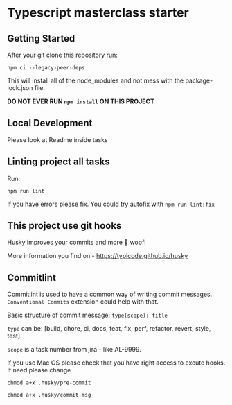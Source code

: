 # Typescript masterclass starter

## Getting Started

After your git clone this repository run:

`npm ci --legacy-peer-deps`

This will install all of the node_modules and not mess with the package-lock.json file.

**DO NOT EVER RUN `npm install` ON THIS PROJECT**

## Local Development

Please look at Readme inside tasks

## Linting project all tasks

Run:

`npm run lint`

If you have errors please fix. You could try autofix with `npm run lint:fix`

## This project use git hooks

Husky improves your commits and more 🐶 woof!

More information you find on - https://typicode.github.io/husky

## Commitlint

Commitlint is used to have a common way of writing commit messages. `Conventional Commits` extension could help with that.

Basic structure of commit message: `type(scope): title`

`type` can be: [build, chore, ci, docs, feat, fix, perf, refactor, revert, style, test].

`scope` is a task number from jira - like AL-9999.

If you use Mac OS please check that you have right access to excute hooks. If need please change

```
chmod a+x .husky/pre-commit
```

```
chmod a+x .husky/commit-msg
```
